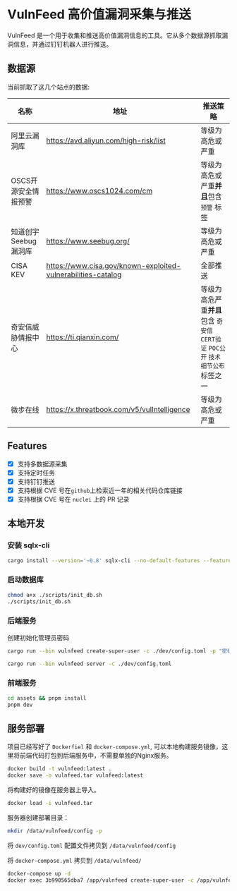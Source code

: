 # VulnFeed 高价值漏洞采集与推送

VulnFeed 是一个用于收集和推送高价值漏洞信息的工具。它从多个数据源抓取漏洞信息，并通过钉钉机器人进行推送。

## 数据源

当前抓取了这几个站点的数据:

| 名称                 | 地址                                                           | 推送策略                                                                     |
| -------------------- | -------------------------------------------------------------- | ---------------------------------------------------------------------------- |
| 阿里云漏洞库         | <https://avd.aliyun.com/high-risk/list>                        | 等级为高危或严重                                                             |
| OSCS开源安全情报预警 | <https://www.oscs1024.com/cm>                                  | 等级为高危或严重**并且**包含 `预警` 标签                                     |
| 知道创宇Seebug漏洞库 | <https://www.seebug.org/>                                      | 等级为高危或严重                                                             |
| CISA KEV             | <https://www.cisa.gov/known-exploited-vulnerabilities-catalog> | 全部推送                                                                     |
| 奇安信威胁情报中心   | <https://ti.qianxin.com/>                                      | 等级为高危严重**并且**包含 `奇安信CERT验证` `POC公开` `技术细节公布`标签之一 |
| 微步在线             | <https://x.threatbook.com/v5/vulIntelligence>                  | 等级为高危或严重                                                             |

## Features

- [x] 支持多数据源采集
- [x] 支持定时任务
- [x] 支持钉钉推送
- [x] 支持根据 CVE 号在`github`上检索近一年的相关代码仓库链接
- [x] 支持根据 CVE 号在 `nuclei` 上的 PR 记录

## 本地开发

### 安装 sqlx-cli

```bash
cargo install --version='~0.8' sqlx-cli --no-default-features --features rustls,postgres
```

### 启动数据库

```bash
chmod a+x ./scripts/init_db.sh
./scripts/init_db.sh
```

### 后端服务

创建初始化管理员密码

```bash
cargo run --bin vulnfeed create-super-user -c ./dev/config.toml -p "密码"
```

```bash
cargo run --bin vulnfeed server -c ./dev/config.toml
```

### 前端服务

```bash
cd assets && pnpm install
pnpm dev
```

## 服务部署

项目已经写好了 `Dockerfiel` 和 `docker-compose.yml`, 可以本地构建服务镜像，这里将前端代码打包到后端服务中，不需要单独的Nginx服务。

```bash
docker build -t vulnfeed:latest .
docker save -o vulnfeed.tar vulnfeed:latest
```

将构建好的镜像在服务器上导入。

```bash
docker load -i vulnfeed.tar
```

服务器创建部署目录：

```bash
mkdir /data/vulnfeed/config -p
```

将 `dev/config.toml` 配置文件拷贝到 `/data/vulnfeed/config`

将 `docker-compose.yml` 拷贝到 `/data/vulnfeed/`

```bash
docker-compose up -d
docker exec 3b990565dba7 /app/vulnfeed create-super-user -c /app/vulnfeed/config.toml -p "密码"
```
